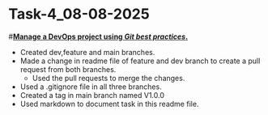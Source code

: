 # Task-4_08-08-2025
#<ins>**Manage a DevOps project using *Git best practices*.**</ins>

- Created dev,feature and main branches.
- Made a change in readme file of feature and dev branch to create a pull request from both branches.
  - Used the pull requests to merge the changes.
- Used a .gitignore file in all three branches.
- Created a tag in main branch named V1.0.0
- Used markdown to document task in this readme file.
  
